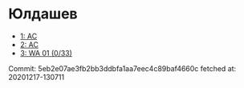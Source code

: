 # Юлдашев
- [1: AC](1.md)
- [2: AC](2.md)
- [3: WA 01 (0/33)](3.md)

Commit: 5eb2e07ae3fb2bb3ddbfa1aa7eec4c89baf4660c
 fetched at: 20201217-130711
